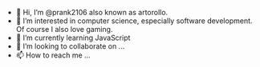 - 👋 Hi, I’m @prank2106 also known as artorollo.
- 👀 I’m interested in computer science, especially software development. Of course I also love gaming. 
- 🌱 I’m currently learning JavaScript
- 💞️ I’m looking to collaborate on ...
- 📫 How to reach me ...

<!---
prank2106/prank2106 is a ✨ special ✨ repository because its `README.md` (this file) appears on your GitHub profile.
You can click the Preview link to take a look at your changes.
--->
